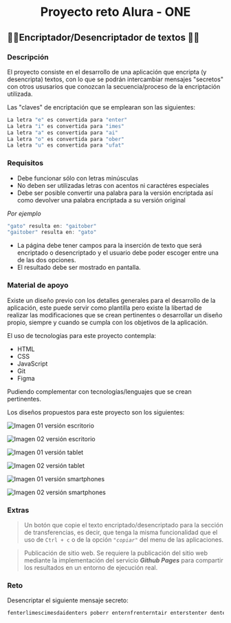<center><h1>Proyecto reto Alura - ONE</h1></center>

## 🕵️‍♂️Encriptador/Desencriptador de textos 🕵️‍♂️

### **Descripción**

El proyecto consiste en el desarrollo de una aplicación que encripta (y desencripta) textos, con lo que se podrán intercambiar mensajes "secretos" con otros ususarios que conozcan la secuencia/proceso de la encriptación utilizada.  

Las "claves" de encriptación que se emplearan son las siguientes:

```powershell
La letra "e" es convertida para "enter"
La letra "i" es convertida para "imes"
La letra "a" es convertida para "ai"
La letra "o" es convertida para "ober"
La letra "u" es convertida para "ufat"
```
### **Requisitos**

- Debe funcionar sólo con letras minúsculas
- No deben ser utilizadas letras con acentos ni caractéres especiales
- Debe ser posible convertir una palabra para la versión encriptada así como devolver una palabra encriptada a su versión original  

*Por ejemplo*
```powershell
"gato" resulta en: "gaitober"
"gaitober" resulta en: "gato"
```
* La página debe tener campos para la inserción de texto que será encriptado o desencriptado y el usuario debe poder escoger entre una de las dos opciones.
* El resultado debe ser mostrado en pantalla.  

### **Material de apoyo**

Existe un diseño previo con los detalles generales para el desarrollo de la aplicación, este puede servir como plantilla pero existe la libertad de realizar las modificaciones que se crean pertinentes o desarrollar un diseño propio, siempre y cuando se cumpla con los objetivos de la aplicación.

El uso de tecnologías para este proyecto contempla:
* HTML
* CSS
* JavaScript
* Git
* Figma  

Pudiendo complementar con tecnologías/lenguajes que se crean pertinentes.  

Los diseños propuestos para este proyecto son los siguientes:  

![Imagen 01 versión escritorio](assets/images/Encriptador1_Desktop.png)  

![Imagen 02 versión escritorio](assets/images/Encriptador2_Desktop.png)  

![Imagen 01 versión tablet](assets/images/Encriptador1_Tablet.png)  

![Imagen 02 versión tablet](assets/images/Encriptador2_Tablet.png)  

![Imagen 01 versión smartphones](assets/images/Encriptador1_Celular.png)  

![Imagen 02 versión smartphones](assets/images/Encriptador2_Celular.png)  

### **Extras**

> Un botón que copie el texto encriptado/desencriptado para la sección de transferencias, es decir, que tenga la misma funcionalidad que el uso de `Ctrl + c` o de la opción *`"copiar"`* del menu de las aplicaciones.  

> Publicación de sitio web. Se requiere la publicación del sitio web mediante la implementación del servicio ***Github Pages*** para compartir los resultados en un entorno de ejecución real.

### **Reto**
Desencriptar el siguiente mensaje secreto:
```powershell
fenterlimescimesdaidenters poberr enternfrenterntair enterstenter dentersaifimesober y haibenterrlober cobernclufatimesdober cobern enterximestober!
```